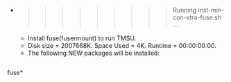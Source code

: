 * >>>>>>>>> Running inst-min-con-xtra-fuse.sh ...
  * Install fuse(fusermount) to run TMSU.
  * Disk size = 2007668K. Space Used = 4K. Runtime = 00:00:00:00.
  * The following NEW packages will be installed:
  ```bash
fuse*
  ```
